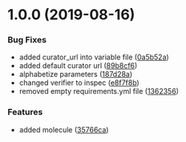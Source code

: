 # 1.0.0 (2019-08-16)


### Bug Fixes

* added curator_url into variable file ([0a5b52a](https://github.com/mongodb-ansible-roles/ansible-role-curator/commit/0a5b52a))
* added default curator url ([89b8cf6](https://github.com/mongodb-ansible-roles/ansible-role-curator/commit/89b8cf6))
* alphabetize parameters ([187d28a](https://github.com/mongodb-ansible-roles/ansible-role-curator/commit/187d28a))
* changed verifier to inspec ([e8f7f8b](https://github.com/mongodb-ansible-roles/ansible-role-curator/commit/e8f7f8b))
* removed empty requirements.yml file ([1362356](https://github.com/mongodb-ansible-roles/ansible-role-curator/commit/1362356))


### Features

* added molecule ([35766ca](https://github.com/mongodb-ansible-roles/ansible-role-curator/commit/35766ca))
